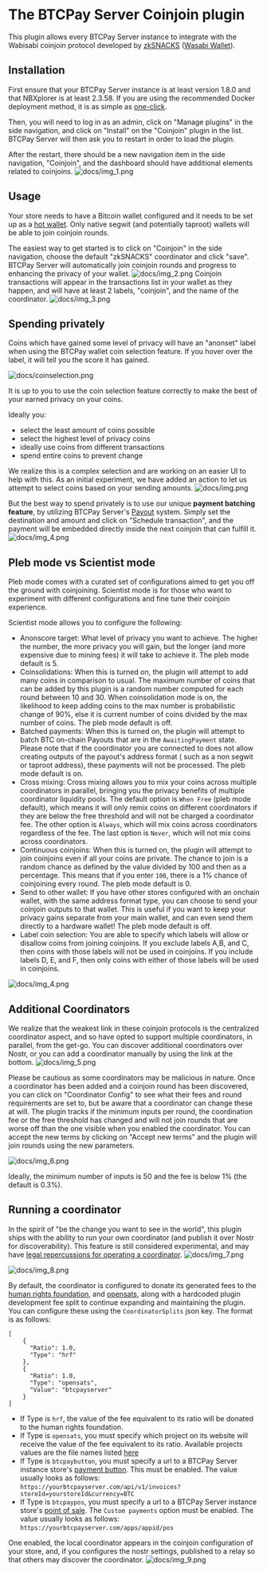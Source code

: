 # The BTCPay Server Coinjoin plugin

This plugin allows every BTCPay Server instance to integrate with the Wabisabi coinjoin protocol developed by [zkSNACKS](docs/https://zksnacks.com/) ([Wasabi Wallet](docs/https://wasabiwallet.io/)).

## Installation

First ensure that your BTCPay Server instance is at least version 1.8.0 and that NBXplorer is at least 2.3.58. If you are using the recommended Docker deployment method, it is as simple as [one-click](docs/https://docs.btcpayserver.org/FAQ/ServerSettings/#how-to-update-btcpay-server).

Then, you will need to log in as an admin, click on "Manage plugins" in the side navigation, and click on "Install" on the "Coinjoin" plugin in the list. BTCPay Server will then ask you to restart in order to load the plugin.

After the restart, there should be a new navigation item in the side navigation, "Coinjoin", and the dashboard should have additional elements related to coinjoins.
![docs/img_1.png](docs/img_1.png)
## Usage

Your store needs to have a Bitcoin wallet configured and it needs to be set up as a [hot wallet](docs/https://docs.btcpayserver.org/CreateWallet/#hot-wallet). Only native segwit (and potentially taproot) wallets will be able to join coinjoin rounds.

The easiest way to get started is to click on "Coinjoin" in the side navigation, choose the default "zkSNACKS" coordinator and click "save". BTCPay Server will automatically join coinjoin rounds and progress to enhancing the privacy of your wallet.
![docs/img_2.png](docs/img_2.png)
Coinjoin transactions will appear in the transactions list in your wallet as they happen, and will have at least 2 labels, "coinjoin", and the name of the coordinator.
![docs/img_3.png](docs/img_3.png)

## Spending privately

Coins which have gained some level of privacy will have an "anonset" label when using the BTCPay wallet coin selection feature. If you hover over the label, it will tell you the score it has gained. 

![docs/coinselection.png](docs/coinselection.png)

It is up to you to use the coin selection feature correctly to make the best of your earned privacy on your coins.

Ideally you: 
* select the least amount of coins possible
* select the highest level of privacy coins
* ideally use coins from different transactions
* spend entire coins to prevent change

We realize this is a complex selection and are working on an easier UI to help with this. As an initial experiment, we have added an action to let us attempt to select coins based on your sending amounts.
![docs/img.png](docs/img.png)

But the best way to spend privately is to use our unique **payment batching feature**, by utilizing BTCPay Server's [Payout](docs/https://docs.btcpayserver.org/Payouts/) system. Simply set the destination and amount and click on "Schedule transaction", and the payment will be embedded directly inside the next coinjoin that can fulfill it.
![docs/img_4.png](docs/img_4.png)

## Pleb mode vs Scientist mode

Pleb mode comes with a curated set of configurations aimed to get you off the ground with coinjoining. Scientist mode is for those who want to experiment with different configurations and fine tune their coinjoin experience.

Scientist mode allows you to configure the following:
* Anonscore target: What level of privacy you want to achieve. The higher the number, the more privacy you will gain, but the longer (and more expensive due to mining fees) it will take to achieve it. The pleb mode default is 5.
* Coinsolidations: When this is turned on, the plugin will attempt to add many coins in comparison to usual. The maximum number of coins that can be added by this plugin is a random number computed for each round between 10 and 30. When coinsolidation mode is on, the likelihood to keep adding coins to the max number is probabilistic change of 90%, else it is current number of coins divided by the max number of coins. The pleb mode default is off.
* Batched payments: When this is turned on, the plugin will attempt to batch BTC on-chain Payouts that are in the `AwaitingPayment` state. Please note that if the coordinator you are connected to does not allow creating outputs of the payout's address format ( such as a non segwit or taproot address), these payments will not be processed. The pleb mode default is on.
* Cross mixing: Cross mixing allows you to mix your coins across multiple coordinators in parallel, bringing you the privacy benefits of multiple coordinator liquidity pools. The default option is `When Free` (pleb mode default), which means it will only remix coins on different coordinators if they are below the free threshold and will not be charged a coordinator fee. The other option is `Always`, which will mix coins across coordinators regardless of the fee. The last option is `Never`, which will not mix coins across coordinators.
* Continuous coinjoins: When this is turned on, the plugin will attempt to join coinjoins even if all your coins are private. The chance to join is a random chance as defined by the value divided by 100 and then as a percentage. This means that if you enter `100`, there is a 1% chance of coinjoining every round. The pleb mode default is 0.
* Send to other wallet: If you have other stores configured with an onchain wallet, with the same address format type, you can choose to send your coinjoin outputs to that wallet. This is useful if you want to keep your privacy gains separate from your main wallet, and can even send them directly to a hardware wallet! The pleb mode default is off.
* Label coin selection: You are able to specify which labels will allow or disallow coins from joining coinjoins. If you exclude labels A,B, and C, then coins with those labels will not be used in coinjoins. If you include labels D, E, and F, then only coins with either of those labels will be used in coinjoins.

![docs/img_4.png](docs/scientist_mode.png)

## Additional Coordinators

We realize that the weakest link in these coinjoin protocols is the centralized coordinator aspect, and so have opted to support multiple coordinators, in parallel, from the get-go. You can discover additional coordinators over Nostr, or you can add a coordinator manually by using the link at the bottom.
![docs/img_5.png](docs/img_5.png)

Please be cautious as some coordinators may be malicious in nature. Once a coordinator has been added and a coinjoin round has been discovered, you can click on "Coordinator Config" to see what their fees and round requirements are set to, but be aware that a coordinator can change these at will. The plugin tracks if the minimum inputs per round, the coordination fee or the free threshold has changed and will not join rounds that are worse off than the one visible when you enabled the coordinator. You can accept the new terms by clicking on "Accept new terms" and the plugin will join rounds using the new parameters.

![docs/img_6.png](docs/img_6.png)

Ideally, the minimum number of inputs is 50 and the fee is below 1% (the default is 0.3%).

## Running a coordinator

In the spirit of "be the change you want to see in the world", this plugin ships with the ability to run your own coordinator (and publish it over Nostr for discoverability). This feature is still considered experimental, and may have [legal repercussions for operating a coordinator](docs/https://bitcoinmagazine.com/technical/is-bitcoin-next-after-tornado-cash).
![docs/img_7.png](docs/img_7.png)

![docs/img_8.png](docs/img_8.png)

By default, the coordinator is configured to donate its generated fees to the [human rights foundation](docs/https://hrf.org/), and [opensats](docs/https://opensats.org/), along with a hardcoded plugin development fee split to continue expanding and maintaining the plugin. You can configure these using the `CoordinatorSplits` json key.
The format is as follows:
```
[
    {
      "Ratio": 1.0,
      "Type": "hrf"
    },
    {
      "Ratio": 1.0,
      "Type": "opensats",
      "Value": "btcpayserver"
    }
]
```
* If Type is `hrf`, the value of the fee equivalent to its ratio will be donated to the human rights foundation.  
* If Type is `opensats`, you must specify which project on its website will receive the value of the fee equivalent to its ratio. Available projects values are the file names listed [here](https://github.com/OpenSats/website/tree/master/docs/projects) 
* If Type is `btcpaybutton`, you must specify a url to a BTCPay Server instance store's [payment button](https://docs.btcpayserver.org/Apps/#payment-button). This must be enabled. The value usually looks as follows: `https://yourbtcpayserver.com/api/v1/invoices?storeId=yourstoreId&currency=BTC`
* If Type is `btcpaypos`, you must specify a url to a BTCPay Server instance store's [point of sale](https://docs.btcpayserver.org/Apps/#point-of-sale-app). The `Custom payments` option must be enabled. The value usually looks as follows: `https://yourbtcpayserver.com/apps/appid/pos`



One enabled, the local coordinator appears in the coinjoin configuration of your store, and, if you configures the nostr settings, published to a relay so that others may discover the coordinator.
![docs/img_9.png](docs/img_9.png)

